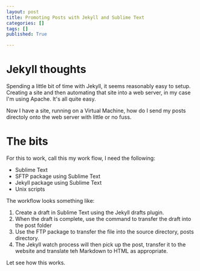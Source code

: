 ```yaml
---
layout: post
title: Promoting Posts with Jekyll and Sublime Text
categories: []
tags: []
published: True

---
```

# Jekyll thoughts

Spending a little bit of time with Jekyll, it seems reasonably easy to setup. Creating a site and then automating that site into a web server, in my case I'm using Apache. It's all quite easy.

Now I have a site, running on a Virtual Machine, how do I send my posts directoly onto the web server with little or no fuss.

# The bits

For this to work, call this my work flow, I need the following:

- Sublime Text
- SFTP package using Sublime Text
- Jekyll package using Sublime Text
- Unix scripts

The workflow looks something like:

1.	Create a draft in Sublime Text using the Jekyll drafts plugin.
2. When the draft is complete, use the command to transfer the draft into the post folder
3. Use the FTP package to transfer the file into the source directory, posts directory.
4. The Jekyll watch process will then pick up the post, transfer it to the website and translate teh Markdown to HTML as appropriate.

Let see how this works.



